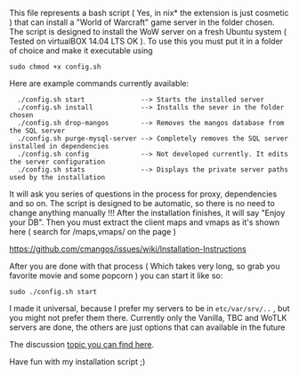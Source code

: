 This file represents a bash script ( Yes, in nix* the extension is just cosmetic )
that can install a "World of Warcraft" game server in the folder chosen.
The script is designed to install the WoW server on a fresh Ubuntu
system ( Tested on virtualBOX 14.04 LTS OK ). To use this you must put it in a
folder of choice and make it executable using

``` sudo chmod +x config.sh ```

Here are example commands currently available:

```
  ./config.sh start              --> Starts the installed server
  ./config.sh install            --> Installs the sever in the folder chosen
  ./config.sh drop-mangos        --> Removes the mangos database from the SQL server
  ./config.sh purge-mysql-server --> Completely removes the SQL server installed in dependencies
  ./config.sh config             --> Not developed currently. It edits the server configuration
  ./config.sh stats              --> Displays the private server paths used by the installation
```

It will ask you series of questions in the process for proxy, dependencies and so on.
The script is designed to be automatic, so there is no need to change anything manually !!!
After the installation finishes, it will say "Enjoy your DB". Then you must extract the
client maps and vmaps as it's shown here ( search for /maps,vmaps/ on the page )

https://github.com/cmangos/issues/wiki/Installation-Instructions

After you are done with that process ( Which takes very long, so grab you
favorite movie and some popcorn ) you can start it like so:

``` sudo ./config.sh start ```

I made it universal, because I prefer my servers to be in ``` etc/var/srv/.. ``` , but you might
not prefer them there. Currently only the Vanilla, TBC and WoTLK servers are done, the others are
just options that can available in the future

The discussion [topic you can find here](https://forum.cmangos.net/t/how-to-use-a-script-to-install-mangos-server-under-ubuntu/49). 

Have fun with my installation script ;)
